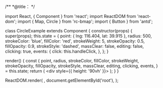 /**
 *@title：
 */

import React, { Component } from 'react';
import ReactDOM from 'react-dom';
import { Map, Circle } from 'rc-bmap';
import { Button } from 'antd';

class CircleExample extends Component {
  constructor(props) {
    super(props);
    this.state = {
      point: { lng: 116.404, lat: 39.915 },
      radius: 500,
      strokeColor: 'blue',
      fillColor: 'red',
      strokeWeight: 5,
      strokeOpacity: 0.5,
      fillOpacity: 0.9,
      strokeStyle: 'dashed',
      massClear: false,
      editing: false,
      clicking: true,
      events: {
        click: this.handleClick,
      },
    };
  }

  render() {
    const {
      point, radius, strokeColor, fillColor, strokeWeight,
      strokeOpacity, fillOpacity, strokeStyle, massClear, editing, clicking, events,
    } = this.state;
    return (
      <div style={{ height: '90vh' }}>
        <Map
          ak="dbLUj1nQTvDvKXkov5fhnH5HIE88RUEO"
          scrollWheelZoom
        >
          <Circle
            point={point}
            radius={radius}
            strokeColor={strokeColor}
            fillColor={fillColor}
            strokeWeight={strokeWeight}
            strokeOpacity={strokeOpacity}
            fillOpacity={fillOpacity}
            strokeStyle={strokeStyle}
            massClear={massClear}
            editing={editing}
            clicking={clicking}
            events={events}
          />
        </Map>
      </div>
    );
  }
}

ReactDOM.render(
  <CircleExample />,
  document.getElementById('root'),
);
